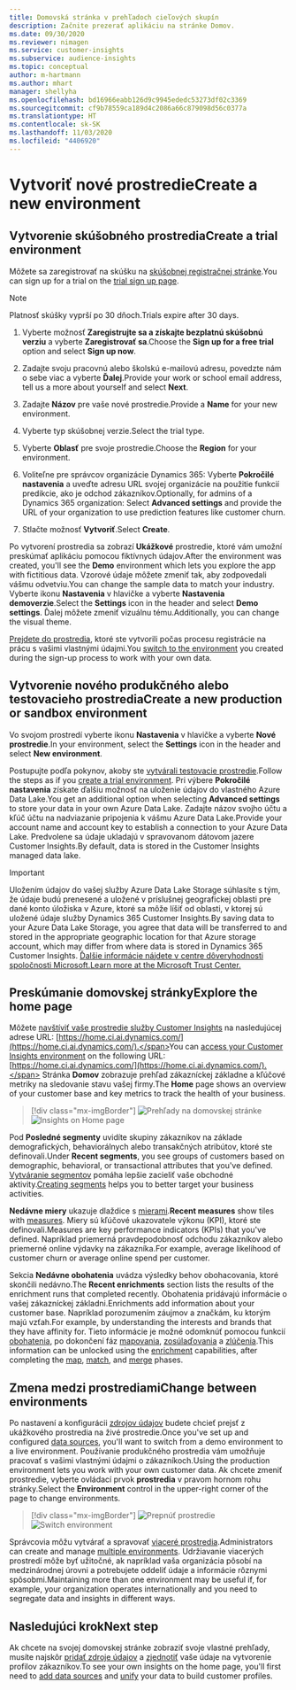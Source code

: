 ```yaml
---
title: Domovská stránka v prehľadoch cieľových skupín
description: Začnite prezerať aplikáciu na stránke Domov.
ms.date: 09/30/2020
ms.reviewer: nimagen
ms.service: customer-insights
ms.subservice: audience-insights
ms.topic: conceptual
author: m-hartmann
ms.author: mhart
manager: shellyha
ms.openlocfilehash: bd16966eabb126d9c9945ededc53273df02c3369
ms.sourcegitcommit: cf9b78559ca189d4c2086a66c879098d56c0377a
ms.translationtype: HT
ms.contentlocale: sk-SK
ms.lasthandoff: 11/03/2020
ms.locfileid: "4406920"
---
```

# <a name="create-a-new-environment"></a><span data-ttu-id="9a58d-103">Vytvoriť nové prostredie</span><span class="sxs-lookup"><span data-stu-id="9a58d-103">Create a new environment</span></span>

## <a name="create-a-trial-environment"></a><span data-ttu-id="9a58d-104">Vytvorenie skúšobného prostredia</span><span class="sxs-lookup"><span data-stu-id="9a58d-104">Create a trial environment</span></span>

<span data-ttu-id="9a58d-105">Môžete sa zaregistrovať na skúšku na [skúšobnej registračnej stránke](https://dynamics.microsoft.com/get-started/free-trial/?appname=customerinsights).</span><span class="sxs-lookup"><span data-stu-id="9a58d-105">You can sign up for a trial on the [trial sign up page](https://dynamics.microsoft.com/get-started/free-trial/?appname=customerinsights).</span></span> 

> [!NOTE]
> <span data-ttu-id="9a58d-106">Platnosť skúšky vyprší po 30 dňoch.</span><span class="sxs-lookup"><span data-stu-id="9a58d-106">Trials expire after 30 days.</span></span>

1. <span data-ttu-id="9a58d-107">Vyberte možnosť **Zaregistrujte sa a získajte bezplatnú skúšobnú verziu** a vyberte **Zaregistrovať sa**.</span><span class="sxs-lookup"><span data-stu-id="9a58d-107">Choose the **Sign up for a free trial** option and select **Sign up now**.</span></span>

1. <span data-ttu-id="9a58d-108">Zadajte svoju pracovnú alebo školskú e-mailovú adresu, povedzte nám o sebe viac a vyberte **Ďalej**.</span><span class="sxs-lookup"><span data-stu-id="9a58d-108">Provide your work or school email address, tell us a more about yourself and select **Next**.</span></span>

1. <span data-ttu-id="9a58d-109">Zadajte **Názov** pre vaše nové prostredie.</span><span class="sxs-lookup"><span data-stu-id="9a58d-109">Provide a **Name** for your new environment.</span></span> 

1. <span data-ttu-id="9a58d-110">Vyberte typ skúšobnej verzie.</span><span class="sxs-lookup"><span data-stu-id="9a58d-110">Select the trial type.</span></span>

1. <span data-ttu-id="9a58d-111">Vyberte **Oblasť** pre svoje prostredie.</span><span class="sxs-lookup"><span data-stu-id="9a58d-111">Choose the **Region** for your environment.</span></span>

1. <span data-ttu-id="9a58d-112">Voliteľne pre správcov organizácie Dynamics 365: Vyberte **Pokročilé nastavenia** a uveďte adresu URL svojej organizácie na použitie funkcií predikcie, ako je odchod zákazníkov.</span><span class="sxs-lookup"><span data-stu-id="9a58d-112">Optionally, for admins of a Dynamics 365 organization: Select **Advanced settings** and provide the URL of your organization to use prediction features like customer churn.</span></span>

1. <span data-ttu-id="9a58d-113">Stlačte možnosť **Vytvoriť**.</span><span class="sxs-lookup"><span data-stu-id="9a58d-113">Select **Create**.</span></span> 

<span data-ttu-id="9a58d-114">Po vytvorení prostredia sa zobrazí **Ukážkové** prostredie, ktoré vám umožní preskúmať aplikáciu pomocou fiktívnych údajov.</span><span class="sxs-lookup"><span data-stu-id="9a58d-114">After the environment was created, you'll see the **Demo** environment which lets you explore the app with fictitious data.</span></span> <span data-ttu-id="9a58d-115">Vzorové údaje môžete zmeniť tak, aby zodpovedali vášmu odvetviu.</span><span class="sxs-lookup"><span data-stu-id="9a58d-115">You can change the sample data to match your industry.</span></span> <span data-ttu-id="9a58d-116">Vyberte ikonu **Nastavenia** v hlavičke a vyberte **Nastavenia demoverzie**.</span><span class="sxs-lookup"><span data-stu-id="9a58d-116">Select the **Settings** icon in the header and select **Demo settings**.</span></span> <span data-ttu-id="9a58d-117">Ďalej môžete zmeniť vizuálnu tému.</span><span class="sxs-lookup"><span data-stu-id="9a58d-117">Additionally, you can change the visual theme.</span></span> 

<span data-ttu-id="9a58d-118">[Prejdete do prostredia](#change-between-environments), ktoré ste vytvorili počas procesu registrácie na prácu s vašimi vlastnými údajmi.</span><span class="sxs-lookup"><span data-stu-id="9a58d-118">You [switch to the environment](#change-between-environments) you created during the sign-up process to work with your own data.</span></span>

## <a name="create-a-new-production-or-sandbox-environment"></a><span data-ttu-id="9a58d-119">Vytvorenie nového produkčného alebo testovacieho prostredia</span><span class="sxs-lookup"><span data-stu-id="9a58d-119">Create a new production or sandbox environment</span></span>

<span data-ttu-id="9a58d-120">Vo svojom prostredí vyberte ikonu **Nastavenia** v hlavičke a vyberte **Nové prostredie**.</span><span class="sxs-lookup"><span data-stu-id="9a58d-120">In your environment, select the **Settings** icon in the header and select **New environment**.</span></span>

<span data-ttu-id="9a58d-121">Postupujte podľa pokynov, akoby ste [vytvárali testovacie prostredie](#create-a-trial-environment).</span><span class="sxs-lookup"><span data-stu-id="9a58d-121">Follow the steps as if you [create a trial environment](#create-a-trial-environment).</span></span> <span data-ttu-id="9a58d-122">Pri výbere **Pokročilé nastavenia** získate ďalšiu možnosť na uloženie údajov do vlastného Azure Data Lake.</span><span class="sxs-lookup"><span data-stu-id="9a58d-122">You get an additional option when selecting **Advanced settings** to store your data in your own Azure Data Lake.</span></span> <span data-ttu-id="9a58d-123">Zadajte názov svojho účtu a kľúč účtu na nadviazanie pripojenia k vášmu Azure Data Lake.</span><span class="sxs-lookup"><span data-stu-id="9a58d-123">Provide your account name and account key to establish a connection to your Azure Data Lake.</span></span> <span data-ttu-id="9a58d-124">Predvolene sa údaje ukladajú v spravovanom dátovom jazere Customer Insights.</span><span class="sxs-lookup"><span data-stu-id="9a58d-124">By default, data is stored in the Customer Insights managed data lake.</span></span>

> [!IMPORTANT]
> <span data-ttu-id="9a58d-125">Uložením údajov do vašej služby Azure Data Lake Storage súhlasíte s tým, že údaje budú prenesené a uložené v príslušnej geografickej oblasti pre dané konto úložiska v Azure, ktoré sa môže líšiť od oblasti, v ktorej sú uložené údaje služby Dynamics 365 Customer Insights.</span><span class="sxs-lookup"><span data-stu-id="9a58d-125">By saving data to your Azure Data Lake Storage, you agree that data will be transferred to and stored in the appropriate geographic location for that Azure storage account, which may differ from where data is stored in Dynamics 365 Customer Insights.</span></span> [<span data-ttu-id="9a58d-126">Ďalšie informácie nájdete v centre dôveryhodnosti spoločnosti Microsoft.</span><span class="sxs-lookup"><span data-stu-id="9a58d-126">Learn more at the Microsoft Trust Center.</span></span>](https://www.microsoft.com/trust-center)

## <a name="explore-the-home-page"></a><span data-ttu-id="9a58d-127">Preskúmanie domovskej stránky</span><span class="sxs-lookup"><span data-stu-id="9a58d-127">Explore the home page</span></span>

<span data-ttu-id="9a58d-128">Môžete [navštíviť vaše prostredie služby Customer Insights](https://home.ci.ai.dynamics.com/) na nasledujúcej adrese URL: [https://home.ci.ai.dynamics.com/](https://home.ci.ai.dynamics.com/).</span><span class="sxs-lookup"><span data-stu-id="9a58d-128">You can [access your Customer Insights environment](https://home.ci.ai.dynamics.com/) on the following URL: [https://home.ci.ai.dynamics.com/](https://home.ci.ai.dynamics.com/).</span></span>
<span data-ttu-id="9a58d-129">Stránka **Domov** zobrazuje prehľad zákazníckej základne a kľúčové metriky na sledovanie stavu vašej firmy.</span><span class="sxs-lookup"><span data-stu-id="9a58d-129">The **Home** page shows an overview of your customer base and key metrics to track the health of your business.</span></span>

> [!div class="mx-imgBorder"] 
> <span data-ttu-id="9a58d-130">![Prehľady na domovskej stránke](media/home-page-insights.png "Prehľady na domovskej stránke")</span><span class="sxs-lookup"><span data-stu-id="9a58d-130">![Insights on Home page](media/home-page-insights.png "Insights on Home page")</span></span>

<span data-ttu-id="9a58d-131">Pod **Posledné segmenty** uvidíte skupiny zákazníkov na základe demografických, behaviorálnych alebo transakčných atribútov, ktoré ste definovali.</span><span class="sxs-lookup"><span data-stu-id="9a58d-131">Under **Recent segments**, you see groups of customers based on demographic, behavioral, or transactional attributes that you've defined.</span></span> <span data-ttu-id="9a58d-132">[Vytváranie segmentov](segments.md) pomáha lepšie zacieliť vaše obchodné aktivity.</span><span class="sxs-lookup"><span data-stu-id="9a58d-132">[Creating segments](segments.md) helps you to better target your business activities.</span></span>

<span data-ttu-id="9a58d-133">**Nedávne miery** ukazuje dlaždice s [mierami](measures.md).</span><span class="sxs-lookup"><span data-stu-id="9a58d-133">**Recent measures** show tiles with [measures](measures.md).</span></span> <span data-ttu-id="9a58d-134">Miery sú kľúčové ukazovatele výkonu (KPI), ktoré ste definovali.</span><span class="sxs-lookup"><span data-stu-id="9a58d-134">Measures are key performance indicators (KPIs) that you've defined.</span></span> <span data-ttu-id="9a58d-135">Napríklad priemerná pravdepodobnosť odchodu zákazníkov alebo priemerné online výdavky na zákazníka.</span><span class="sxs-lookup"><span data-stu-id="9a58d-135">For example, average likelihood of customer churn or average online spend per customer.</span></span>

<span data-ttu-id="9a58d-136">Sekcia **Nedávne obohatenia** uvádza výsledky behov obohacovania, ktoré skončili nedávno.</span><span class="sxs-lookup"><span data-stu-id="9a58d-136">The **Recent enrichments** section lists the results of the enrichment runs that completed recently.</span></span> <span data-ttu-id="9a58d-137">Obohatenia pridávajú informácie o vašej zákazníckej základni.</span><span class="sxs-lookup"><span data-stu-id="9a58d-137">Enrichments add information about your customer base.</span></span> <span data-ttu-id="9a58d-138">Napríklad porozumením záujmov a značkám, ku ktorým majú vzťah.</span><span class="sxs-lookup"><span data-stu-id="9a58d-138">For example, by understanding the interests and brands that they have affinity for.</span></span> <span data-ttu-id="9a58d-139">Tieto informácie je možné odomknúť pomocou funkcií [obohatenia](enrichment-microsoft-graph.md), po dokončení fáz [mapovania](map-entities.md), [zosúlaďovania](match-entities.md) a [zlúčenia](merge-entities.md).</span><span class="sxs-lookup"><span data-stu-id="9a58d-139">This information can be unlocked using the [enrichment](enrichment-microsoft-graph.md) capabilities, after completing the [map](map-entities.md), [match](match-entities.md), and [merge](merge-entities.md) phases.</span></span>

## <a name="change-between-environments"></a><span data-ttu-id="9a58d-140">Zmena medzi prostrediami</span><span class="sxs-lookup"><span data-stu-id="9a58d-140">Change between environments</span></span>

<span data-ttu-id="9a58d-141">Po nastavení a konfigurácii [zdrojov údajov](data-sources.md) budete chcieť prejsť z ukážkového prostredia na živé prostredie.</span><span class="sxs-lookup"><span data-stu-id="9a58d-141">Once you've set up and configured [data sources](data-sources.md), you'll want to switch from a demo environment to a live environment.</span></span> <span data-ttu-id="9a58d-142">Používanie produkčného prostredia vám umožňuje pracovať s vašimi vlastnými údajmi o zákazníkoch.</span><span class="sxs-lookup"><span data-stu-id="9a58d-142">Using the production environment lets you work with your own customer data.</span></span> <span data-ttu-id="9a58d-143">Ak chcete zmeniť prostredie, vyberte ovládací prvok **prostredia** v pravom hornom rohu stránky.</span><span class="sxs-lookup"><span data-stu-id="9a58d-143">Select the **Environment** control in the upper-right corner of the page to change environments.</span></span>

> [!div class="mx-imgBorder"] 
> <span data-ttu-id="9a58d-144">![Prepnúť prostredie](media/home-page-environment-switcher.png "Prepnúť prostredie")</span><span class="sxs-lookup"><span data-stu-id="9a58d-144">![Switch environment](media/home-page-environment-switcher.png "Switch environment")</span></span>

<span data-ttu-id="9a58d-145">Správcovia môžu vytvárať a spravovať [viaceré prostredia](manage-environments.md).</span><span class="sxs-lookup"><span data-stu-id="9a58d-145">Administrators can create and manage [multiple environments](manage-environments.md).</span></span> <span data-ttu-id="9a58d-146">Udržiavanie viacerých prostredí môže byť užitočné, ak napríklad vaša organizácia pôsobí na medzinárodnej úrovni a potrebujete oddeliť údaje a informácie rôznymi spôsobmi.</span><span class="sxs-lookup"><span data-stu-id="9a58d-146">Maintaining more than one environment may be useful if, for example, your organization operates internationally and you need to segregate data and insights in different ways.</span></span>

## <a name="next-step"></a><span data-ttu-id="9a58d-147">Nasledujúci krok</span><span class="sxs-lookup"><span data-stu-id="9a58d-147">Next step</span></span>

<span data-ttu-id="9a58d-148">Ak chcete na svojej domovskej stránke zobraziť svoje vlastné prehľady, musíte najskôr [pridať zdroje údajov](data-sources.md) a [zjednotiť](data-unification.md) vaše údaje na vytvorenie profilov zákazníkov.</span><span class="sxs-lookup"><span data-stu-id="9a58d-148">To see your own insights on the home page, you'll first need to [add data sources](data-sources.md) and [unify](data-unification.md) your data to build customer profiles.</span></span>
